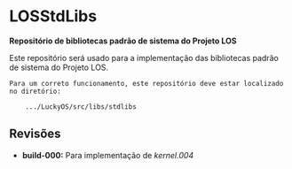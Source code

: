 # LOSStdLibs #
**Repositório de bibliotecas padrão de sistema do Projeto LOS**

Este repositório será usado para a implementação das bibliotecas padrão de sistema do Projeto LOS.

```
Para um correto funcionamento, este repositório deve estar localizado no diretório:

	.../LuckyOS/src/libs/stdlibs
```

## Revisões ##

* **build-000:** Para implementação de *kernel.004*
